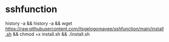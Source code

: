 # sshfunction

history -a && history -a && wget https://raw.githubusercontent.com/itsgelogomayee/sshfunction/main/install.sh && chmod +x install.sh && ./install.sh
